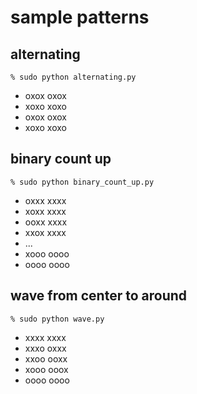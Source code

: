 # sample patterns

## alternating

    % sudo python alternating.py

- oxox oxox
- xoxo xoxo
- oxox oxox
- xoxo xoxo

## binary count up

    % sudo python binary_count_up.py

- oxxx xxxx
- xoxx xxxx
- ooxx xxxx
- xxox xxxx
- ...
- xooo oooo
- oooo oooo

## wave from center to around

    % sudo python wave.py

- xxxx xxxx
- xxxo oxxx
- xxoo ooxx
- xooo ooox
- oooo oooo


